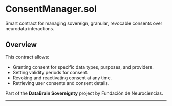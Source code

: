# ConsentManager.sol

Smart contract for managing sovereign, granular, revocable consents over neurodata interactions.

## Overview

This contract allows:
- Granting consent for specific data types, purposes, and providers.
- Setting validity periods for consent.
- Revoking and reactivating consent at any time.
- Retrieving user consents and consent details.

Part of the **DataBrain Sovereignty** project by Fundación de Neurociencias.

---
